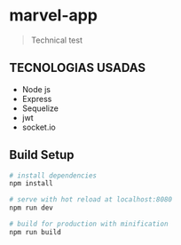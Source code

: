 # marvel-app

> Technical test

## TECNOLOGIAS USADAS
- Node js
- Express
- Sequelize
- jwt
- socket.io

## Build Setup

``` bash
# install dependencies
npm install

# serve with hot reload at localhost:8080
npm run dev

# build for production with minification
npm run build
